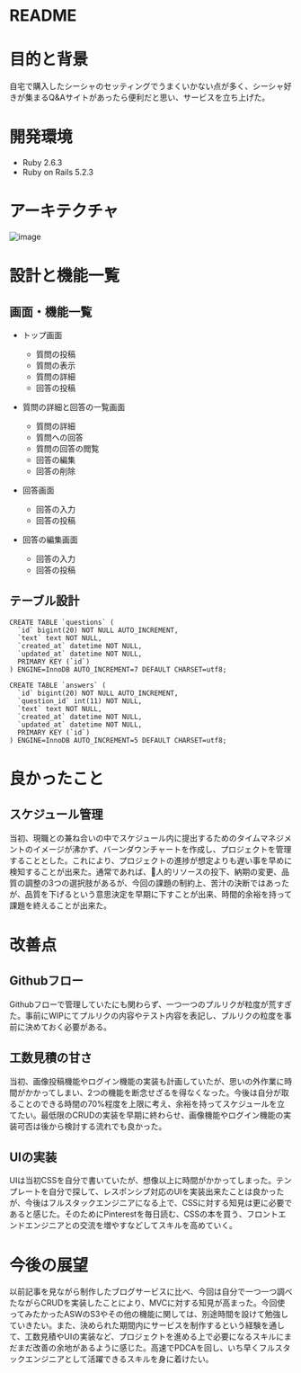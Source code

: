 # README
# 目的と背景
自宅で購入したシーシャのセッティングでうまくいかない点が多く、シーシャ好きが集まるQ&Aサイトがあったら便利だと思い、サービスを立ち上げた。

# 開発環境
- Ruby 2.6.3
- Ruby on Rails 5.2.3

# アーキテクチャ
![image](https://user-images.githubusercontent.com/50113969/62639794-41595400-b97b-11e9-84a6-9564855bb00d.png)

# 設計と機能一覧
## 画面・機能一覧
- トップ画面
  - 質問の投稿
  - 質問の表示
  - 質問の詳細
  - 回答の投稿

- 質問の詳細と回答の一覧画面
  - 質問の詳細
  - 質問への回答
  - 質問の回答の閲覧
  - 回答の編集
  - 回答の削除

- 回答画面
  - 回答の入力
  - 回答の投稿

- 回答の編集画面
  - 回答の入力
  - 回答の投稿

## テーブル設計

```
CREATE TABLE `questions` (
  `id` bigint(20) NOT NULL AUTO_INCREMENT,
  `text` text NOT NULL,
  `created_at` datetime NOT NULL,
  `updated_at` datetime NOT NULL,
  PRIMARY KEY (`id`)
) ENGINE=InnoDB AUTO_INCREMENT=7 DEFAULT CHARSET=utf8;
```

```
CREATE TABLE `answers` (
  `id` bigint(20) NOT NULL AUTO_INCREMENT,
  `question_id` int(11) NOT NULL,
  `text` text NOT NULL,
  `created_at` datetime NOT NULL,
  `updated_at` datetime NOT NULL,
  PRIMARY KEY (`id`)
) ENGINE=InnoDB AUTO_INCREMENT=5 DEFAULT CHARSET=utf8;
```

# 良かったこと
## スケジュール管理
当初、現職との兼ね合いの中でスケジュール内に提出するためのタイムマネジメントのイメージが沸かず、バーンダウンチャートを作成し、プロジェクトを管理することとした。これにより、プロジェクトの進捗が想定よりも遅い事を早めに検知することが出来た。通常であれば、人的リソースの投下、納期の変更、品質の調整の3つの選択肢があるが、今回の課題の制約上、苦汁の決断ではあったが、品質を下げるという意思決定を早期に下すことが出来、時間的余裕を持って課題を終えることが出来た。

# 改善点
## Githubフロー
Githubフローで管理していたにも関わらず、一つ一つのプルリクが粒度が荒すぎた。事前にWIPにてプルリクの内容やテスト内容を表記し、プルリクの粒度を事前に決めておく必要がある。

## 工数見積の甘さ
当初、画像投稿機能やログイン機能の実装も計画していたが、思いの外作業に時間がかかってしまい、2つの機能を断念せざるを得なくなった。今後は自分が取ることのできる時間の70%程度を上限に考え、余裕を持ってスケジュールを立てたい。最低限のCRUDの実装を早期に終わらせ、画像機能やログイン機能の実装可否は後から検討する流れでも良かった。

## UIの実装
UIは当初CSSを自分で書いていたが、想像以上に時間がかかってしまった。テンプレートを自分で探して、レスポンシブ対応のUIを実装出来たことは良かったが、今後はフルスタックエンジニアになる上で、CSSに対する知見は更に必要であると感じた。そのためにPinterestを毎日読む、CSSの本を買う、フロントエンドエンジニアとの交流を増やすなどしてスキルを高めていく。

# 今後の展望
以前記事を見ながら制作したブログサービスに比べ、今回は自分で一つ一つ調べたながらCRUDを実装したことにより、MVCに対する知見が高まった。今回使ってみたかったASWのS3やその他の機能に関しては、別途時間を設けて勉強していきたい。また、決められた期間内にサービスを制作するという経験を通して、工数見積やUIの実装など、プロジェクトを進める上で必要になるスキルにまだまだ改善の余地があるように感じた。高速でPDCAを回し、いち早くフルスタックエンジニアとして活躍できるスキルを身に着けたい。
